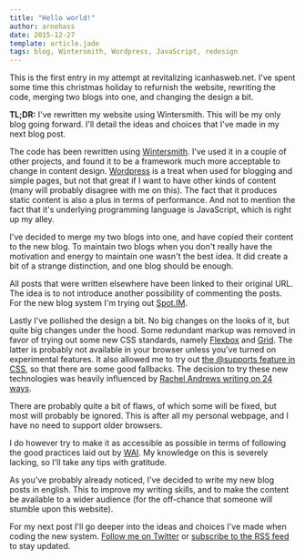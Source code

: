 ```yaml
---
title: "Hello world!"
author: arnehass
date: 2015-12-27
template: article.jade
tags: blog, Wintersmith, Wordpress, JavaScript, redesign
---
```


This is the first entry in my attempt at revitalizing icanhasweb.net. I've spent some time this christmas holiday to refurnish the website, rewriting the code, merging two blogs into one, and changing the design a bit.

<span class="more"></span>

**TL;DR:** I've rewritten my website using Wintersmith. This will be my only blog going forward. I'll detail the ideas and choices that I've made in my next blog post.

The code has been rewritten using [Wintersmith](http://wintersmith.io/). I've used it in a couple of other projects, and found it to be a framework much more acceptable to change in content design. [Wordpress](https://wordpress.com/) is a treat when used for blogging and simple pages, but not that great if I want to have other kinds of content (many will probably disagree with me on this). The fact that it produces static content is also a plus in terms of performance. And not to mention the fact that it's underlying programming language is JavaScript, which is right up my alley.

I've decided to merge my two blogs into one, and have copied their content to the new blog. To maintain two blogs when you don't really have the motivation and energy to maintain one wasn't the best idea. It did create a bit of a strange distinction, and one blog should be enough.

All posts that were written elsewhere have been linked to their original URL. The idea is to not introduce another possibility of commenting the posts. For the new blog system I'm trying out [Spot.IM](https://www.spot.im/).

Lastly I've pollished the design a bit. No big changes on the looks of it, but quite big changes under the hood. Some redundant markup was removed in favor of trying out some new CSS standards, namely [Flexbox](http://www.w3.org/TR/css-flexbox-1/) and [Grid](http://www.w3.org/TR/css-grid-1/). The latter is probably not available in your browser unless you've turned on experimental features. It also allowed me to try out [the @supports feature in CSS](https://developer.mozilla.org/en/docs/Web/CSS/@supports), so that there are some good fallbacks. The decision to try these new technologies was heavily influenced by [Rachel Andrews writing on 24 ways](https://24ways.org/2015/grid-flexbox-box-alignment-our-new-system-for-layout/).

There are probably quite a bit of flaws, of which some will be fixed, but most will probably be ignored. This is after all my personal webpage, and I have no need to support older browsers.

I do however try to make it as accessible as possible in terms of following the good practices laid out by [WAI](http://www.w3.org/WAI/). My knowledge on this is severely lacking, so I'll take any tips with gratitude.

As you've probably already noticed, I've decided to write my new blog posts in english. This to improve my writing skills, and to make the content be available to a wider audience (for the off-chance that someone will stumble upon this website).

For my next post I'll go deeper into the ideas and choices I've made when coding the new system. [Follow me on Twitter](https://twitter.com/megoth) or [subscribe to the RSS feed](http://icanhasweb.net/feed.xml) to stay updated.
